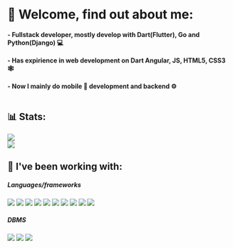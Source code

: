 <h1>👋 Welcome, find out about me:</h1>
<h4>- Fullstack developer, mostly develop with Dart(Flutter), Go and Python(Django) 💻<br><br>
- Has expirience in web development on Dart Angular, JS, HTML5, CSS3 🕸️<br><br>
- Now I mainly do mobile 📱 development and backend ⚙️<br><br></h4>
<h2>📊 Stats:</h2>

![](https://nirzak-streak-stats.vercel.app/?user=mbilarusdev&theme=dark&hide_border=false)<br/>
![](https://github-readme-stats.vercel.app/api/top-langs/?username=mbilarusdev&theme=dark&hide_border=false&include_all_commits=true&count_private=true&layout=compact)

<h2>🔧 I've been working with:</h2>
<h5>Languages/frameworks</h5>
<span><img src="https://img.shields.io/badge/Flutter-%2302569B.svg?style=for-the-badge&logo=Flutter&logoColor=white"/>
<img src="https://img.shields.io/badge/dart-%230175C2.svg?style=for-the-badge&logo=dart&logoColor=white"/>
<img src="https://img.shields.io/badge/angular-%23DD0031.svg?style=for-the-badge&logo=angular&logoColor=white"/>
<img src="https://img.shields.io/badge/go-%2300ADD8.svg?style=for-the-badge&logo=go&logoColor=white"/>
<img src="https://img.shields.io/badge/javascript-%23323330.svg?style=for-the-badge&logo=javascript&logoColor=%23F7DF1E"/>
<img src="https://img.shields.io/badge/python-3670A0?style=for-the-badge&logo=python&logoColor=ffdd54"/>
<img src="https://img.shields.io/badge/django-%23092E20.svg?style=for-the-badge&logo=django&logoColor=white"/>
<img src="https://img.shields.io/badge/html5-%23E34F26.svg?style=for-the-badge&logo=html5&logoColor=white"/>
<img src="https://img.shields.io/badge/jquery-%230769AD.svg?style=for-the-badge&logo=jquery&logoColor=white"/>
<img src="https://img.shields.io/badge/css3-%231572B6.svg?style=for-the-badge&logo=css3&logoColor=white"/>
</span>
<h5>DBMS</h5>
<span>
<img src="https://img.shields.io/badge/mysql-4479A1.svg?style=for-the-badge&logo=mysql&logoColor=white"/>
<img src="https://img.shields.io/badge/postgres-%23316192.svg?style=for-the-badge&logo=postgresql&logoColor=white"/>
<img src="https://img.shields.io/badge/MongoDB-%234ea94b.svg?style=for-the-badge&logo=mongodb&logoColor=white"/>
</span>
